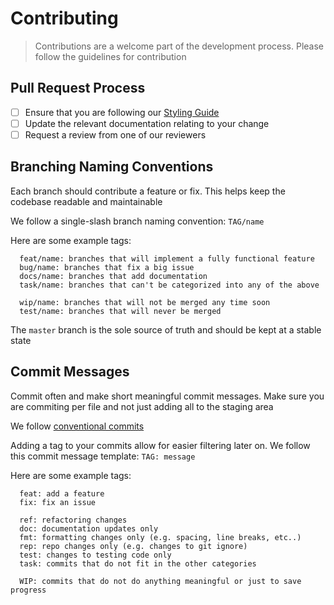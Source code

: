 # Contributing

> Contributions are a welcome part of the development process. Please follow the guidelines for contribution

## Pull Request Process

- [ ] Ensure that you are following our [Styling Guide](STYLING.md)
- [ ] Update the relevant documentation relating to your change
- [ ] Request a review from one of our reviewers

## Branching Naming Conventions

Each branch should contribute a feature or fix. This helps keep the codebase readable and maintainable

We follow a single-slash branch naming convention: `TAG/name`

Here are some example tags:

```
  feat/name: branches that will implement a fully functional feature
  bug/name: branches that fix a big issue
  docs/name: branches that add documentation
  task/name: branches that can't be categorized into any of the above

  wip/name: branches that will not be merged any time soon
  test/name: branches that will never be merged
```

The `master` branch is the sole source of truth and should be kept at a stable state

## Commit Messages

Commit often and make short meaningful commit messages.
Make sure you are commiting per file and not just adding all to the staging area

We follow [conventional commits](https://www.conventionalcommits.org/en/v1.0.0/)

Adding a tag to your commits allow for easier filtering later on. We follow this commit message template: `TAG: message`

Here are some example tags:

```
  feat: add a feature
  fix: fix an issue

  ref: refactoring changes
  doc: documentation updates only
  fmt: formatting changes only (e.g. spacing, line breaks, etc..)
  rep: repo changes only (e.g. changes to git ignore)
  test: changes to testing code only
  task: commits that do not fit in the other categories

  WIP: commits that do not do anything meaningful or just to save progress
```
